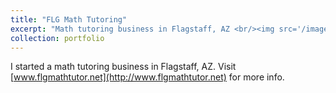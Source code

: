 ```yaml
---
title: "FLG Math Tutoring"
excerpt: "Math tutoring business in Flagstaff, AZ <br/><img src='/images/flgmathtutor.png'>"
collection: portfolio
---
```


I started a math tutoring business in Flagstaff, AZ.  Visit [www.flgmathtutor.net](http://www.flgmathtutor.net) for more info.
